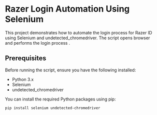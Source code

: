 # Razer Login Automation Using Selenium

This project demonstrates how to automate the login process for Razer ID using Selenium and undetected_chromedriver. The script opens browser and performs the login process .

## Prerequisites

Before running the script, ensure you have the following installed:

- Python 3.x
- Selenium
- undetected_chromedriver

You can install the required Python packages using pip:

```bash
pip install selenium undetected-chromedriver
